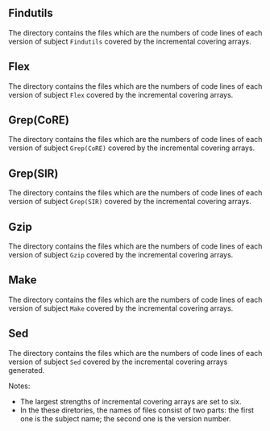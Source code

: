 Findutils
---------- 
The directory contains the files which are the numbers of code lines of each version of subject `Findutils` covered by the incremental covering arrays.

Flex
---------- 
The directory contains the files which are the numbers of code lines of each version of subject `Flex` covered by the incremental covering arrays.

Grep(CoRE)
---------- 
The directory contains the files which are the numbers of code lines of each version of subject `Grep(CoRE)` covered by the incremental covering arrays.

Grep(SIR)
---------- 
The directory contains the files which are the numbers of code lines of each version of subject `Grep(SIR)` covered by the incremental covering arrays.

Gzip
---------- 
The directory contains the files which are the numbers of code lines of each version of subject `Gzip` covered by the incremental covering arrays.

Make
---------- 
The directory contains the files which are the numbers of code lines of each version of subject `Make` covered by the incremental covering arrays.

Sed
---------- 
The directory contains the files which are the numbers of code lines of each version of subject `Sed` covered by the incremental covering arrays generated.
<br>

Notes:
* The largest strengths of incremental covering arrays are set to six. 
* In the these diretories, the names of files consist of two parts: the first one is the subject name; the second one is the version number.
